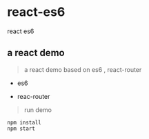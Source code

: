 # react-es6
react es6


## a react demo

>a react demo based on es6 , react-router


* es6<br />

* reac-router<br />

>run demo<br />


```
npm install
npm start

```

